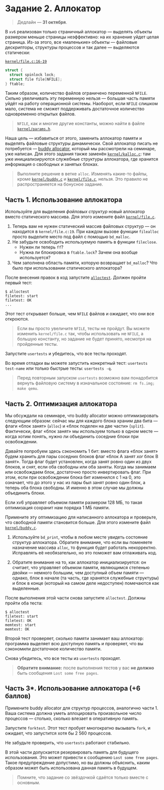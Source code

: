 # Задание 2. Аллокатор

> Дедлайн — **31 октября**.

В `xv6` реализован только страничный аллокатор — выделять объекты размером меньше страницы неэффективно: на их хранение уйдет целая страница. Из-за этого, все «маленькие» объекты — файловые дескрипторы, структуры процессов и так далее — выделяются статически:

[`kernel/file.c:16-19`](kernel/file.c#L16)
```c
struct {
  struct spinlock lock;
  struct file file[NFILE];
} ftable;
```

Таким образом, количество файлов ограничено переменной `NFILE`.
Сильно увеличивать эту переменную нельзя — большая часть памяти уйдёт на работу операционной системы. Наоборот, если `NFILE` слишком мало, система не сможет поддерживать достаточное количество одновременно открытых файлов.

> `NFILE`, как и многие другие константы, можно найти в файле [`kernel/params.h`](kernel/params.h).

Наша цель — избавиться от этого, заменить аллокатор памяти и выделять файловые структуры динамически. Свой аллокатор писать не потребуется — [buddy allocator](https://en.wikipedia.org/wiki/Buddy_memory_allocation), который мы рассмотрели на семинаре, уже написан. Для этого задания также заменён [`kernel/kalloc.c`](kernel/kalloc.c): там уже инициализируются служебные структуры аллокатора, где хранится информация о свободных и занятых блоках.

> Выполните решение в ветке `alloc`. Изменять какие-то файлы, кроме [`kernel/buddy.c`](kernel/buddy.c) и [`kernel/file.c`](kernel/file.c), нельзя. Это правило не распространяется на бонусное задание.

## Часть 1. Использование аллокатора

Используйте для выделения _файловых структур_ новый аллокатор вместо статического массива. Для этого измените файл [`kernel/file.c`](kernel/file.c).

1. Теперь вам не нужен статический массив файловых структур — он находится в `kernel/file.c:19`. При каждом вызове функции `filealloc` просто выделите место под файл с помощью `bd_malloc`.
2. Не забудьте освободить используемую память в функции `fileclose`.
   * Нужен ли теперь `ff`?
   * Нужна ли блокировка в `ftable.lock`? Зачем она вообще используется?
3. Чем заполнена область памяти, которую возвращает `bd_malloc`? Что было при использовании статического аллокатора?

После внесения правок в код запустите [`alloctest`](user/alloctest.c). Должен пройти первый тест:

```
$ alloctest
filetest: start
filetest: OK
...
```

Этот тест открывает больше, чем `NFILE` файлов и ожидает, что они все откроются.

> Если вы просто увеличите `NFILE`, тесты не пройдут. Вы можете изменить `kernel/file.c` так, чтобы использовать не `NFILE`, а большую константу, но задание не будет принято, несмотря на пройденные тесты.

Запустите `usertests` и убедитесь, что все тесты проходят.

Во время отладки вы можете запустить конкретный тест: `usertests test-name` или только быстрые тесты: `usertests -q`.

> Перед повторным запуском `usertests` возможно вам понадобится вернуть файловую систему в изначальное состояние: `rm fs.img; make qemu`.

## Часть 2. Оптимизация аллокатора

Мы обсуждали на семинаре, что buddy allocator можно оптимизировать следующим образом: сейчас мы для каждого блока храним два бита — флаги «блок занят» (`alloc`) и «блок поделен на две части» (`split`). Фактически, флаг «блок занят» мы используем только в одном месте — когда хотим понять, нужно ли объединить соседние блоки при освобождении.

Давайте попробуем здесь сэкономить 1 бит: вместо флага «блок занят» будем хранить для пары соседних блоков флаг «блок A занят _xor_ блок B занят». Тогда флаг будет установлен, когда занят ровно один из двух блоков, и снят, если оба свободны или оба заняты. Когда мы занимаем или освобождаем блок, достаточно просто инвертировать флаг. При этом, если при освобождении блока бит изменился с 1 на 0, это означает, что до этого у нас из пары был занят ровно один блок, а теперь оба блока свободны. И именно в этом случае мы должны объединить блоки.

Если xv6 управляет объемом памяти размером 128 МБ, то такая оптимизация сохранит нам порядка 1 МБ памяти.

Примените эту оптимизацию для написанного аллокатора и проверьте, что свободной памяти становится больше. Для этого измените файл [`kernel/buddy.c`](kernel/buddy.c).

1. Используйте `bd_print`, чтобы в любом месте увидеть состояние структур аллокатора. Обратите внимание, что если вы поменяете назначение массива `alloc`, то функция будет работать некорректно. Исправлять её необязательно, но это поможет вам отлаживать код.

2. Обратите внимание на то, как аллокатор инициализируется: он считает, что управляет объемом памяти, являющимся степенью двойки — немного большим, чем доступный объем памяти — однако, блок в начале (та часть, где хранятся служебные структуры) и блок в конце (который на самом деле недоступен) помечаются как выделенные.

После выполнения этой части снова запустите `alloctest`. Должны пройти оба теста:

```
$ alloctest
filetest: start
filetest: OK
memtest: start
memtest: OK
```

Второй тест проверяет, сколько памяти занимает ваш аллокатор: программа выделяет всю доступную память и проверяет, что вы сэкономили достаточное количество памяти.

Снова убедитесь, что все тесты из `usertests` проходят.

> **Обратите внимание:** после выполнения тестов у вас **не должно** быть сообщения `Lost some free pages`.

## Часть 3*. Использование аллокатора (+6 баллов)

Примените buddy allocator для структур процессов, аналогично части 1. Ваша система должна уметь аллоцировать произвольное число процессов — столько, сколько влезает в оперативную память.

Запустите `forktest`. Этот тест пробует многократно вызывать `fork`, и ожидает, что запустится хотя бы 2 560 процессов.

Не забудьте проверить, что `usertests` работают стабильно.

В этой части допускается резервировать память для будущего использования. Это может привести к сообщению `Lost some free pages`. Такое предупреждение допустимо, но вы должны объяснить, каким образом может быть использована данная память в будущем.

> Помните, что задание со звёздочкой сдаётся только вместе с основным.
